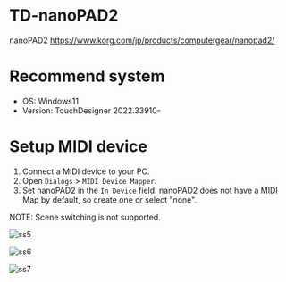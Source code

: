 # TD-nanoPAD2

nanoPAD2
https://www.korg.com/jp/products/computergear/nanopad2/

# Recommend system

- OS: Windows11
- Version: TouchDesigner 2022.33910-

# Setup MIDI device

1. Connect a MIDI device to your PC.
2. Open `Dialogs` > `MIDI Device Mapper`.
4. Set nanoPAD2 in the `In Device` field. nanoPAD2 does not have a MIDI Map by default, so create one or select "none".

NOTE: Scene switching is not supported.

![ss5](https://github.com/hisahayashi/TD-nanoPAD2/assets/1713215/ce3e64d8-2671-4f7b-a82b-5ed88b5c10c2)

![ss6](https://github.com/hisahayashi/TD-nanoPAD2/assets/1713215/cf7f5297-59cf-4afd-a88d-eaa5489f4ff4)

![ss7](https://github.com/hisahayashi/TD-nanoPAD2/assets/1713215/dc49bab7-3ea0-4ea7-b4f9-5efe562ebad2)
